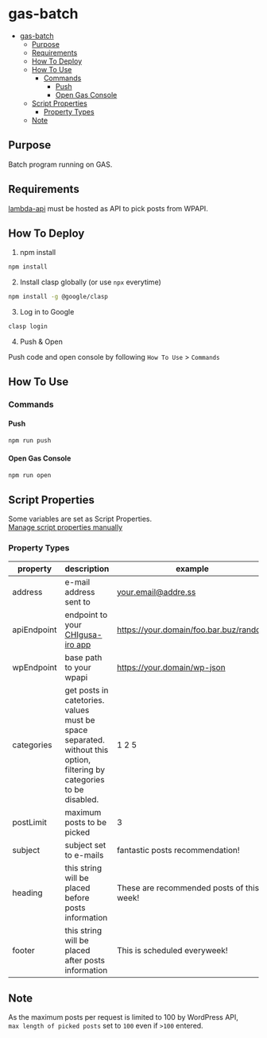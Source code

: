 # gas-batch

- [gas-batch](#gas-batch)
  - [Purpose](#purpose)
  - [Requirements](#requirements)
  - [How To Deploy](#how-to-deploy)
  - [How To Use](#how-to-use)
    - [Commands](#commands)
      - [Push](#push)
      - [Open Gas Console](#open-gas-console)
  - [Script Properties](#script-properties)
    - [Property Types](#property-types)
  - [Note](#note)

## Purpose

Batch program running on GAS.

## Requirements

[lambda-api](../lambda-api/README.md) must be hosted as API to pick posts from WPAPI.

## How To Deploy

1. npm install

```sh
npm install
```

2. Install clasp globally (or use `npx` everytime)

```sh
npm install -g @google/clasp
```

3. Log in to Google

```sh
clasp login
```

4. Push & Open

Push code and open console by following `How To Use` > `Commands`

## How To Use

### Commands

#### Push

```sh
npm run push
```

#### Open Gas Console

```sh
npm run open
```

## Script Properties

Some variables are set as Script Properties.\
[Manage script properties manually](https://developers.google.com/apps-script/guides/properties#manage_script_properties_manually)

### Property Types

| property    | description                                                                                                           | example                                   |
| ----------- | --------------------------------------------------------------------------------------------------------------------- | ----------------------------------------- |
| address     | e-mail address sent to                                                                                                | your.email@addre.ss                       |
| apiEndpoint | endpoint to your [CHIgusa-iro app](https://github.com/kfs214/chigusa-iro)                                             | https://your.domain/foo.bar.buz/random    |
| wpEndpoint  | base path to your wpapi                                                                                               | https://your.domain/wp-json               |
| categories  | get posts in catetories. values must be space separated. without this option, filtering by categories to be disabled. | 1 2 5                                     |
| postLimit   | maximum posts to be picked                                                                                            | 3                                         |
| subject     | subject set to e-mails                                                                                                | fantastic posts recommendation!           |
| heading     | this string will be placed before posts information                                                                   | These are recommended posts of this week! |
| footer      | this string will be placed after posts information                                                                    | This is scheduled everyweek!              |

## Note

As the maximum posts per request is limited to 100 by WordPress API,  
`max length of picked posts` set to `100` even if `>100` entered.
